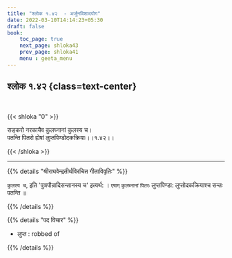 ```yaml
---
title: "श्लोक १.४२  - अर्जुनविशादयोग"
date: 2022-03-10T14:14:23+05:30
draft: false
book:
    toc_page: true
    next_page: shloka43
    prev_page: shloka41
    menu : geeta_menu
---
```




## श्लोक १.४२ {class=text-center}

<br/>

{{< shloka  "0"  >}}

सङ्करो नरकायैव कुलघ्नानां कुलस्य च।   
पतन्ति पितरो ह्येषां लुप्तपिण्डोदकक्रियाः।।१.४२।।

{{< /shloka >}}

---

{{% details "श्रीराघवेन्द्रतीर्थविरचित गीताविवृतिः" %}}

`कुलस्य च`, इति 'पुत्रपौन्रादिसन्तानस्य च' इत्यर्थ: । `एषाम्‌`
`कुलघ्नानां` `पितरः` लुप्तपिण्डा: लुप्तोदकक्रियाश्च  सन्‍तः पतन्ति ॥

{{% /details %}}

{{% details "पद विचार" %}}

- लुप्त : robbed of

{{% /details %}}